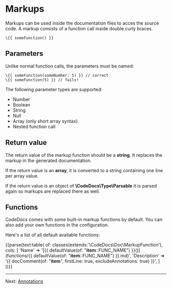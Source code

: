 # Markups

Markups can be used inside the documentation files to acces the source code.
A markup consists of a function call inside double curly braces. 

```
\{{ someFunction() }}
```

## Parameters

Unlike normal function calls, the parameters must be named:

```
\{{ someFunction(someNumber: 5) }} // correct
\{{ someFunction(5) }} // fails!
```

The following parameter types are supported:

- Number
- Boolean
- String
- Null
- Array (only short array syntax)
- Nested function call

## Return value

The return value of the markup function should be a **string**.
It replaces the markup in the generated documentation.

If the return value is an **array**, it is converted to a string containing one line per array value.

If the return value is an object of **\CodeDocs\Type\Parsable** it is parsed again so markups are replaced there as well.

## Functions

CodeDocs comes with some built-in markup functions by default.
You can also add your own functions in the configuration.

Here's a list of all default available functions:

{{parse(text:table(
    of: classes(extends:'\CodeDocs\Doc\MarkupFunction'),
    cols: [
        'Name'        => '[{{ defaultValue(of: "__item__::FUNC_NAME") }}()](functions/{{ defaultValue(of: "__item__::FUNC_NAME") }}.md)',
        'Description' => '{{ docComment(of: "__item__", firstLine: true, excludeAnnotations: true) }}',
    ]
))}}


---

Next: [Annotations](annotations.md)
